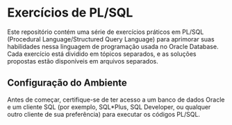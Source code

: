 # Exercícios de PL/SQL
Este repositório contém uma série de exercícios práticos em PL/SQL (Procedural Language/Structured Query Language) para aprimorar suas habilidades nessa linguagem de programação usada no Oracle Database. Cada exercício está dividido em tópicos separados, e as soluções propostas estão disponíveis em arquivos separados.

## Configuração do Ambiente
Antes de começar, certifique-se de ter acesso a um banco de dados Oracle e um cliente SQL (por exemplo, SQL*Plus, SQL Developer, ou qualquer outro cliente de sua preferência) para executar os códigos PL/SQL.
